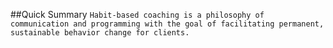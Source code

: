 ##Quick Summary
```Habit-based coaching is a philosophy of communication and programming with the goal of facilitating permanent, sustainable behavior change for clients.```

